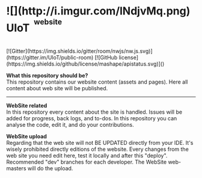 <h1>![](http://i.imgur.com/lNdjvMq.png) UIoT <sup><sup>&nbsp;website</sup></sup><sub><sub><sup></h1></sup></sub></sub>
<br>
[![Gitter](https://img.shields.io/gitter/room/nwjs/nw.js.svg)](https://gitter.im/UIoT/public-room) [![GitHub license](https://img.shields.io/github/license/mashape/apistatus.svg)]()

<b>What this repository should be?</b><br>
This repository contains our website content (assets and pages). Here all content about web site will be published.

----------------------------------------------------

<b>WebSite related</b><br>
In this repository every content about the site is handled. Issues will be added for progress, back logs, and to-dos. 
In this repository you can analyse the code, edit it, and do your contributions.

<b>WebSite upload</b><br>
Regarding that the web site will not BE UPDATED directly from your IDE. It's wisely prohibited directly editions of the website.
Every changes from the web site you need edit here, test it locally and after this "deploy". Recommended "dev" branches for each developer.
The WebSite web-masters will do the upload.
